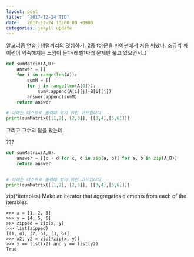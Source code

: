 ```yaml
---
layout: post
title:  "2017-12-24 TID"
date:   2017-12-24 13:00:00 +0900
categories: jekyll update
---
```


알고리즘 연습 : 행렬끼리의 덧셈하기. 2중 for문을 파이썬에서 처음 써봤다. 조금씩 파이썬이 익숙해지는 느낌이 든다(레벨1짜리 문제만 풀고 있으면서..)

```python
def sumMatrix(A,B):
	answer = []
	for i in range(len(A)):
		sumM = []
		for j in range(len(A[0])):
			sumM.append(A[i][j]+B[i][j])
		answer.append(sumM)
	return answer

# 아래는 테스트로 출력해 보기 위한 코드입니다.
print(sumMatrix([[1,2], [2,3]], [[3,4],[5,6]]))
```

그리고 고수의 답을 봤는데..

???

```python
def sumMatrix(A,B):
    answer = [[c + d for c, d in zip(a, b)] for a, b in zip(A,B)]
    return answer


# 아래는 테스트로 출력해 보기 위한 코드입니다.
print(sumMatrix([[1,2], [2,3]], [[3,4],[5,6]]))
```

zip(*iterables)
Make an iterator that aggregates elements from each of the iterables.
```
>>> x = [1, 2, 3]
>>> y = [4, 5, 6]
>>> zipped = zip(x, y)
>>> list(zipped)
[(1, 4), (2, 5), (3, 6)]
>>> x2, y2 = zip(*zip(x, y))
>>> x == list(x2) and y == list(y2)
True
```

